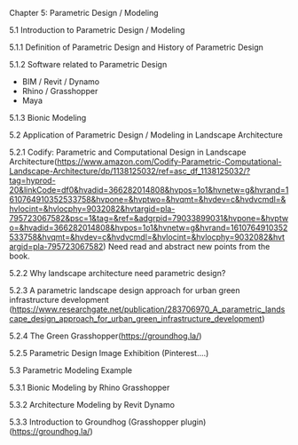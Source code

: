 Chapter 5: Parametric Design / Modeling

5.1 Introduction to Parametric Design / Modeling

5.1.1 Definition of Parametric Design and History of Parametric Design

5.1.2 Software related to Parametric Design

- BIM / Revit / Dynamo
- Rhino / Grasshopper
- Maya

5.1.3 Bionic Modeling



5.2 Application of Parametric Design / Modeling in Landscape Architecture

5.2.1 Codify: Parametric and Computational Design in Landscape Architecture(https://www.amazon.com/Codify-Parametric-Computational-Landscape-Architecture/dp/1138125032/ref=asc_df_1138125032/?tag=hyprod-20&linkCode=df0&hvadid=366282014808&hvpos=1o1&hvnetw=g&hvrand=1610764910352533758&hvpone=&hvptwo=&hvqmt=&hvdev=c&hvdvcmdl=&hvlocint=&hvlocphy=9032082&hvtargid=pla-795723067582&psc=1&tag=&ref=&adgrpid=79033899031&hvpone=&hvptwo=&hvadid=366282014808&hvpos=1o1&hvnetw=g&hvrand=1610764910352533758&hvqmt=&hvdev=c&hvdvcmdl=&hvlocint=&hvlocphy=9032082&hvtargid=pla-795723067582) Need read and abstract new points from the book.

5.2.2 Why landscape architecture need parametric design?

5.2.3 A parametric landscape design approach for urban green infrastructure development (https://www.researchgate.net/publication/283706970_A_parametric_landscape_design_approach_for_urban_green_infrastructure_development)

5.2.4 The Green Grasshopper(https://groundhog.la/)

5.2.5 Parametric Design Image Exhibition (Pinterest....)



5.3 Parametric Modeling Example

5.3.1 Bionic Modeling by Rhino Grasshopper

5.3.2 Architecture Modeling by Revit Dynamo

5.3.3 Introduction to Groundhog (Grasshopper plugin)(https://groundhog.la/)















